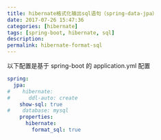 ```yaml
---
title: hibernate格式化输出sql语句（spring-data-jpa）
date: 2017-07-26 15:47:36
categories: [hibernate]
tags: [spring-boot, hibernate, sql]
description:
permalink: hibernate-format-sql
---
```

以下配置是基于 spring-boot 的 application.yml 配置
```yml
spring:
  jpa:
#    hibernate:
#      ddl-auto: create
    show-sql: true
#    database: mysql
    properties:
      hibernate:
        format_sql: true
```

